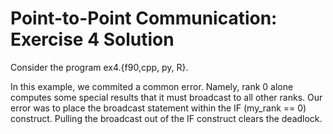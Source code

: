 # Point-to-Point Communication: Exercise 4 Solution

Consider the program ex4.{f90,cpp, py, R}.  

In this example, we commited a common error.  Namely, rank 0 alone computes some special results that it must broadcast to all other ranks.  Our error was to place the broadcast statement within the IF (my_rank == 0) construct.   Pulling the broadcast out of the IF construct clears the deadlock.




